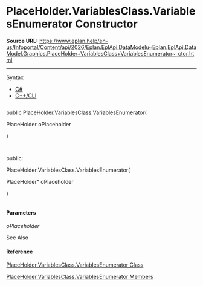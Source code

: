 # PlaceHolder.VariablesClass.VariablesEnumerator Constructor

**Source URL:** https://www.eplan.help/en-us/Infoportal/Content/api/2026/Eplan.EplApi.DataModelu~Eplan.EplApi.DataModel.Graphics.PlaceHolder+VariablesClass+VariablesEnumerator~_ctor.html

---

Syntax

- [C#](#i-syntax-CS)
- [C++/CLI](#i-syntax-CPP2005)

```
```
public PlaceHolder.VariablesClass.VariablesEnumerator( 
   PlaceHolder oPlaceholder
)
```
```

```
```
public:
PlaceHolder.VariablesClass.VariablesEnumerator( 
   PlaceHolder^ oPlaceholder
)
```
```

#### Parameters

*oPlaceholder*



See Also

#### Reference

[PlaceHolder.VariablesClass.VariablesEnumerator Class](Eplan.EplApi.DataModelu~Eplan.EplApi.DataModel.Graphics.PlaceHolder+VariablesClass+VariablesEnumerator.html)
  
[PlaceHolder.VariablesClass.VariablesEnumerator Members](Eplan.EplApi.DataModelu~Eplan.EplApi.DataModel.Graphics.PlaceHolder+VariablesClass+VariablesEnumerator_members.html)